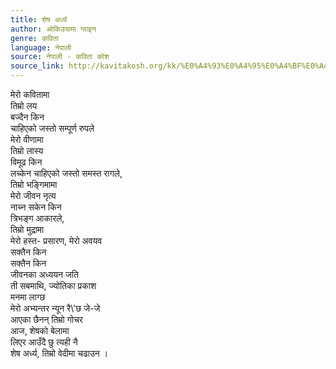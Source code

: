 ```yaml
---
title: शेष अर्ध्य
author: ओकिउयामा ग्वाइन
genre: कविता
language: नेपाली
source: नेपाली - कविता कोश
source_link: http://kavitakosh.org/kk/%E0%A4%93%E0%A4%95%E0%A4%BF%E0%A4%89%E0%A4%AF%E0%A4%BE%E0%A4%AE%E0%A4%BE_%E0%A4%97%E0%A5%8D%E0%A4%B5%E0%A4%BE%E0%A4%87%E0%A4%A8
---
```


मेरो कवितामा  
तिम्रो लय  
बज्दैन किन  
चाहिएको जस्तो सम्पूर्ण रुपले  
मेरो वीणामा  
तिम्रो लास्य  
विमूढ किन  
लच्केन चाहिएको जस्तो समस्त रागले,  
तिम्रो भङ्गिमामा  
मेरो जीवन नृत्य  
नाच्‍न सकेन किन  
त्रिभङ्ग आकारले,  
तिम्रो मुद्रामा  
मेरो हस्त- प्रसारण, मेरो अवयव  
सक्तैन किन  
सक्तैन किन  
जीवनका अध्ययन जति  
ती सबमाथि, ज्योतिका प्रकाश  
मनमा लाग्छ  
मेरो अभ्यन्तर न्यून रै\\'छ जे-जे  
आएका छैनन् तिम्रो गोचर  
आज, शेषको बेलामा  
लिएर आउँदै छु त्यही नै  
शेष अर्ध्य, तिम्रो वेदीमा चढाउन ।

